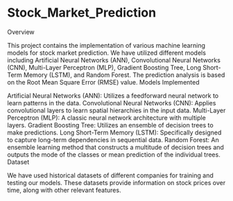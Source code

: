 # Stock_Market_Prediction
Overview

This project contains the implementation of various machine learning models for stock market prediction. We have utilized different models including Artificial Neural Networks (ANN), Convolutional Neural Networks (CNN), Multi-Layer Perceptron (MLP), Gradient Boosting Tree, Long Short-Term Memory (LSTM), and Random Forest. The prediction analysis is based on the Root Mean Square Error (RMSE) value.
Models Implemented

Artificial Neural Networks (ANN): Utilizes a feedforward neural network to learn patterns in the data.
Convolutional Neural Networks (CNN): Applies convolutional layers to learn spatial hierarchies in the input data.
Multi-Layer Perceptron (MLP): A classic neural network architecture with multiple layers.
Gradient Boosting Tree: Utilizes an ensemble of decision trees to make predictions.
Long Short-Term Memory (LSTM): Specifically designed to capture long-term dependencies in sequential data.
Random Forest: An ensemble learning method that constructs a multitude of decision trees and outputs the mode of the classes or mean prediction of the individual trees.
Dataset

We have used historical datasets of different companies for training and testing our models. These datasets provide information on stock prices over time, along with other relevant features.
